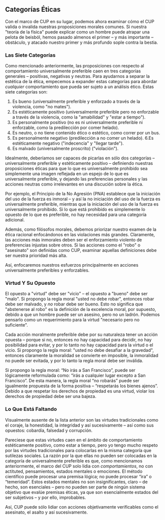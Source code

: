 ## Categorías Éticas

Con el marco de CUP en su lugar, podemos ahora examinar cómo el CUP valida o invalida nuestras proposiciones morales comunes. Si nuestra "teoría de la física" puede explicar como un hombre puede atrapar una pelota de beisból, hemos pasado almenos el primer – y más importante – obstáculo, y atacado nuestro primer y más profundo sople contra la bestia.

### Las Siete Categorías

Como mencionado anteriormente, las proposiciones con respecto al comportamiento universalmente preferible caen en tres categorías generales – positivas, negativas y neutras. Para ayudarnos a separar la estética de la ética, empecemos a expander estas categorías para abordar *cualquier* comportamiento que pueda ser sujeto a un análisis ético. Estas siete categorías son:

1. Es bueno (universalmente preferible y enforzado a través de la violencia, como "no mates").
2. Es estéticamente positivo (universalmente preferible pero no enforzable a través de la violencia, como la "amabilidad" y "estar a tiempo").
3. Es personalmente positivo (no es ni universalmente preferible ni enforzable, como la predilección por comer helado).
4. Es neutro, o no tiene contenido ético o estético, como correr por un bus.
5. Es personalmente negativo (predilección a no comer un helado).
6.Es estéticamente negativo ("indecencia" y "llegar tarde").
7. Es malvado (universalmente proscrito) ("violación").

Idealmente, deberíamos ser capaces de picarlas en sólo dos categorías – universalmente preferible y estéticamente positivo – definiendo nuestras proposiciones éticas para que lo que es universalmente prohibido sea simplemente una imagen reflejada en un espejo de lo que es universalmente preferible, y dejando las preferencias personales y las acciones neutras como irrelevantes en una discución sobre la ética.

Por ejemplo, el Principio de la No Agresión (PNA) establece que la iniciación del uso de la fuerza es inmoral – y así la no iniciación del uso de la fuerza es universalmente preferible, mientras que la iniciación del uso de la fuerza es universalmente prohibido. Si lo que está prohibido es simplemente lo opuesto de lo que es preferible, no hay necesidad para una categoría adicional.

Además, como filósofos morales, debemos priorizar nuestro examen de la ética racional enfocándonos en las violaciones más grandes. Claramente, las acciones más inmorales deben ser el enforzamiento violento de preferencias injustas sobre otros. Si las acciones como el "robo" o "asesinato" son definidas como CUP, examinar aquellas definiciones debe ser nuestra prioridad más alta.

Así, enfocaremos nuestros esfuerzos principalmente en acciones universalmente preferibles y enforzables.

### Virtud Y Su Opuesto

El opuesto a "virtud" debe ser "vicio" – el opuesto a "bueno" debe ser "malo". Si propongo la regla moral "usted no debe robar", entonces robar debe ser malvado, y *no* robar debe ser bueno. Esto no significa que "abstenerse al robo" es la definición de la excelencia moral, por supuesto, debido a que un hombre puede ser un asesino, pero no un ladrón. Podemos pensarlo como un requerimiento para la virtud "necesario pero no suficiente".

Cada acción moralmente preferible debe por su naturaleza tener un acción opuesta – porque si no, entonces no hay capacidad para decidir, no hay posibilidad para evitar, y por lo tanto no hay capacidad para la virtud o el vicio. Si propongo la regla moral: "usted no debe desafiar a la gravedad", entonces claramente la moralidad se convierte en imposible, la inmoralidad no puede ser evitada, y por lo tanto la regla moral debe ser inválida.

Si propongo la regla moral: “No irás a San Francisco”, puede ser lógicamente reformulada como: “irás a cualquier lugar excepto a San Francisco”. De esta manera, la regla moral “no robarás” puede ser igualmente propuesta de la forma positiva – “respetarás los bienes ajenos”. Debido a que respetar los derechos de propiedad es una virtud, violar los derechos de propiedad debe ser una bajeza.

### Lo Que Está Faltando

Visualmente ausente de la lista anterior son las virtudes tradicionales como el coraje, la honestidad, la integridad y así sucesivamente – así como sus opuestos: cobardía, falsedad y corrupción.

Pareciese que estas virtudes caen en el ámbito de comportamiento estéticamente positivo, como estar a tiempo, pero yo tengo mucho respeto por las virtudes tradicionales para colocarlas en la misma categoría que sutilezas sociales. La razón por la que ellas no pueden ser colocadas en la categoría de universalmente preferible es que, como mencionamos anteriormente, el marco del CUP solo lidia con *comportamientos*, no con actituted, pensamientos, estados mentales o emociones. El método científico puede procesar una premisa lógica; no puede procesar “ira” o “temeridad”. Estos estados mentales no son insignificantes, claro – de hecho, son esenciales – pero no pueden ser parte de ningún sistema objetivo que evalúe premisas éticas, ya que son esencialmente estados del ser subjetivos – y por ello, improbables.

Así, CUP puede sólo lidiar con acciones objetivamente verificables como el asesinato, el asalto y así sucesivamente.
